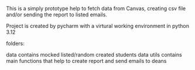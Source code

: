 This is a simply prototype help to fetch data from Canvas, creating csv file and/or sending the report to listed emails.

Project is created by pycharm with a virtural working environment in python 3.12



folders:

data contains mocked listed/random created students data
utils contains main functions that help to create report and send emails to deans
